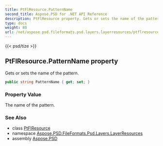 ```yaml
---
title: PtFlResource.PatternName
second_title: Aspose.PSD for .NET API Reference
description: PtFlResource property. Gets or sets the name of the pattern
type: docs
weight: 80
url: /net/aspose.psd.fileformats.psd.layers.layerresources/ptflresource/patternname/
---
```

{{< psd/tize >}}
## PtFlResource.PatternName property

Gets or sets the name of the pattern.

```csharp
public string PatternName { get; set; }
```

### Property Value

The name of the pattern.

### See Also

* class [PtFlResource](../)
* namespace [Aspose.PSD.FileFormats.Psd.Layers.LayerResources](../../ptflresource/)
* assembly [Aspose.PSD](../../../)


